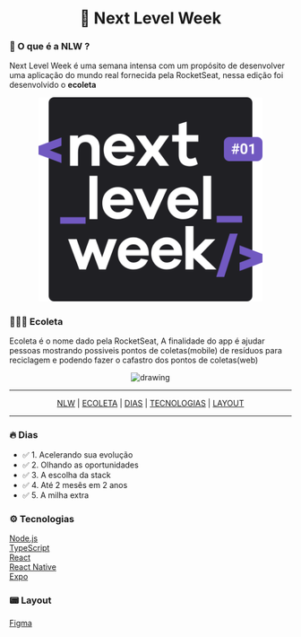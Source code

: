 # <div align='center'> 🥇 Next Level Week </div>


### <p id='nlw'>  🚀 O que é a NLW ? <p/>
   Next Level Week é uma semana intensa com um propósito de desenvolver uma aplicação do mundo real fornecida pela RocketSeat, nessa edição foi desenvolvido o **ecoleta**
 
 <div align='center'>
    <img src="https://github.com/Matheus0liveira/nlw/blob/master/images/logo.svg" alt="logo" width="400"/>

 </div>

### <p id='ecoleta'> 👨🏾‍💻 Ecoleta <p/>
   Ecoleta é o nome dado pela RocketSeat, A finalidade do app é ajudar pessoas mostrando possiveis    pontos de coletas(mobile) de resíduos para reciclagem  e podendo fazer o cafastro dos pontos de    coletas(web)
<div align='center'>
   <img src="https://user-images.githubusercontent.com/58826355/83905245-ba5e3f00-a737-11ea-8523-53896aec8cd1.png" alt="drawing" width="400"/>
</div>
<hr/>

<div align='center'>
   <a href='#nlw'>NLW<a/> |
   <a href='#ecoleta'>  ECOLETA<a/> |
   <a href='#dias'> DIAS<a/> | 
   <a href='#tecnologias'>  TECNOLOGIAS<a/> |
   <a href='#layout'> LAYOUT<a/> 
   <hr/>
</div>
      
      
### <p id='dias'> 🔥 Dias <p/>


<ul>
   <li>✅ 1.  Acelerando sua evolução</li>
   <li>✅ 2.  Olhando as oportunidades</li>
   <li>✅ 3. A escolha da stack</li>
   <li>✅ 4. Até 2 mesês em 2 anos</li>
   <li>✅ 5. A milha extra</li>
</ul>



### <p id='tecnologias'> ⚙ Tecnologias <p/>

<a href='https://nodejs.org/en/download/'>Node.js<a/>
<br/>
<a href='https://www.typescriptlang.org/'>TypeScript<a/>
<br/>
<a href='https://pt-br.reactjs.org/'>React<a/>
<br/>
<a href='https://reactnative.dev/'>React Native<a/>
<br/>
<a href='https://expo.io/'>Expo<a/>


###  <p id='layout'> 📟 Layout <p/>
<a href='https://www.figma.com/file/9TlOcj6l7D05fZhU12xWT3/Ecoleta-(Booster)?node-id=0%3A1'> Figma</a>
